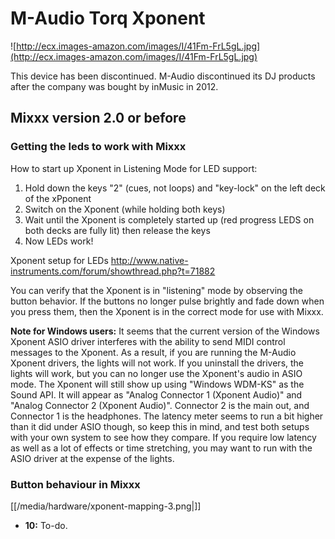 # M-Audio Torq Xponent

![http://ecx.images-amazon.com/images/I/41Fm-FrL5gL.jpg](http://ecx.images-amazon.com/images/I/41Fm-FrL5gL.jpg)

This device has been discontinued. M-Audio discontinued its DJ products
after the company was bought by inMusic in 2012.

## Mixxx version 2.0 or before

### Getting the leds to work with Mixxx

How to start up Xponent in Listening Mode for LED support:

1.  Hold down the keys "2" (cues, not loops) and "key-lock" on the left
    deck of the xPponent
2.  Switch on the Xponent (while holding both keys)
3.  Wait until the Xponent is completely started up (red progress LEDS
    on both decks are fully lit) then release the keys
4.  Now LEDs work\!

Xponent setup for LEDs
<http://www.native-instruments.com/forum/showthread.php?t=71882>

You can verify that the Xponent is in "listening" mode by observing the
button behavior. If the buttons no longer pulse brightly and fade down
when you press them, then the Xponent is in the correct mode for use
with Mixxx.

**Note for Windows users:** It seems that the current version of the
Windows Xponent ASIO driver interferes with the ability to send MIDI
control messages to the Xponent. As a result, if you are running the
M-Audio Xponent drivers, the lights will not work. If you uninstall the
drivers, the lights will work, but you can no longer use the Xponent's
audio in ASIO mode. The Xponent will still show up using "Windows
WDM-KS" as the Sound API. It will appear as "Analog Connector 1 (Xponent
Audio)" and "Analog Connector 2 (Xponent Audio)". Connector 2 is the
main out, and Connector 1 is the headphones. The latency meter seems to
run a bit higher than it did under ASIO though, so keep this in mind,
and test both setups with your own system to see how they compare. If
you require low latency as well as a lot of effects or time stretching,
you may want to run with the ASIO driver at the expense of the lights.

### Button behaviour in Mixxx

[[/media/hardware/xponent-mapping-3.png|]]

  - **10:** To-do.
